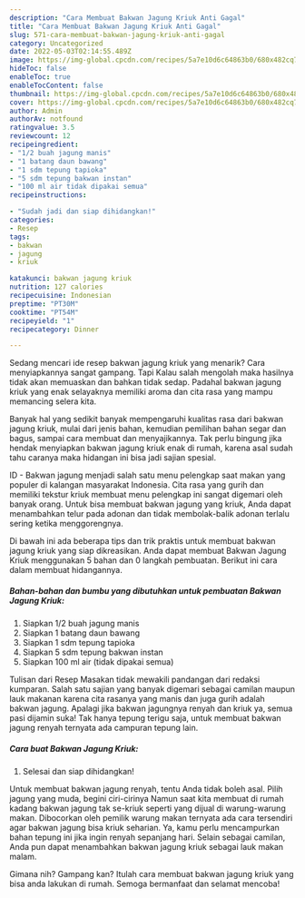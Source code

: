 ```yaml
---
description: "Cara Membuat Bakwan Jagung Kriuk Anti Gagal"
title: "Cara Membuat Bakwan Jagung Kriuk Anti Gagal"
slug: 571-cara-membuat-bakwan-jagung-kriuk-anti-gagal
category: Uncategorized
date: 2022-05-03T02:14:55.489Z
image: https://img-global.cpcdn.com/recipes/5a7e10d6c64863b0/680x482cq70/bakwan-jagung-kriuk-foto-resep-utama.jpg
hideToc: false
enableToc: true
enableTocContent: false
thumbnail: https://img-global.cpcdn.com/recipes/5a7e10d6c64863b0/680x482cq70/bakwan-jagung-kriuk-foto-resep-utama.jpg
cover: https://img-global.cpcdn.com/recipes/5a7e10d6c64863b0/680x482cq70/bakwan-jagung-kriuk-foto-resep-utama.jpg
author: Admin
authorAv: notfound
ratingvalue: 3.5
reviewcount: 12
recipeingredient:
- "1/2 buah jagung manis"
- "1 batang daun bawang"
- "1 sdm tepung tapioka"
- "5 sdm tepung bakwan instan"
- "100 ml air tidak dipakai semua"
recipeinstructions:

- "Sudah jadi dan siap dihidangkan!"
categories:
- Resep
tags:
- bakwan
- jagung
- kriuk

katakunci: bakwan jagung kriuk 
nutrition: 127 calories
recipecuisine: Indonesian
preptime: "PT30M"
cooktime: "PT54M"
recipeyield: "1"
recipecategory: Dinner

---
```



Sedang mencari ide resep bakwan jagung kriuk yang menarik? Cara menyiapkannya sangat gampang. Tapi Kalau salah mengolah maka hasilnya tidak akan memuaskan dan bahkan tidak sedap. Padahal bakwan jagung kriuk yang enak selayaknya memiliki aroma dan cita rasa yang mampu memancing selera kita.


Banyak hal yang sedikit banyak mempengaruhi kualitas rasa dari bakwan jagung kriuk, mulai dari jenis bahan, kemudian pemilihan bahan segar dan bagus, sampai cara membuat dan menyajikannya. Tak perlu bingung jika hendak menyiapkan bakwan jagung kriuk enak di rumah, karena asal sudah tahu caranya maka hidangan ini bisa jadi sajian spesial.

ID - Bakwan jagung menjadi salah satu menu pelengkap saat makan yang populer di kalangan masyarakat Indonesia. Cita rasa yang gurih dan memiliki tekstur kriuk membuat menu pelengkap ini sangat digemari oleh banyak orang. Untuk bisa membuat bakwan jagung yang kriuk, Anda dapat menambahkan telur pada adonan dan tidak membolak-balik adonan terlalu sering ketika menggorengnya.


Di bawah ini ada beberapa tips dan trik praktis untuk membuat bakwan jagung kriuk yang siap dikreasikan. Anda dapat membuat Bakwan Jagung Kriuk menggunakan 5 bahan dan 0 langkah pembuatan. Berikut ini cara dalam membuat hidangannya.

<!--inarticleads1-->

##### Bahan-bahan dan bumbu yang dibutuhkan untuk pembuatan Bakwan Jagung Kriuk:

1. Siapkan 1/2 buah jagung manis
1. Siapkan 1 batang daun bawang
1. Siapkan 1 sdm tepung tapioka
1. Siapkan 5 sdm tepung bakwan instan
1. Siapkan 100 ml air (tidak dipakai semua)


Tulisan dari Resep Masakan tidak mewakili pandangan dari redaksi kumparan. Salah satu sajian yang banyak digemari sebagai camilan maupun lauk makanan karena cita rasanya yang manis dan juga gurih adalah bakwan jagung. Apalagi jika bakwan jagungnya renyah dan kriuk ya, semua pasi dijamin suka! Tak hanya tepung terigu saja, untuk membuat bakwan jagung renyah ternyata ada campuran tepung lain. 

<!--inarticleads2-->

##### Cara buat Bakwan Jagung Kriuk:


1. Selesai dan siap dihidangkan!

Untuk membuat bakwan jagung renyah, tentu Anda tidak boleh asal. Pilih jagung yang muda, begini ciri-cirinya Namun saat kita membuat di rumah kadang bakwan jagung tak se-kriuk seperti yang dijual di warung-warung makan. Dibocorkan oleh pemilik warung makan ternyata ada cara tersendiri agar bakwan jagung bisa kriuk seharian. Ya, kamu perlu mencampurkan bahan tepung ini jika ingin renyah sepanjang hari. Selain sebagai camilan, Anda pun dapat menambahkan bakwan jagung kriuk sebagai lauk makan malam. 

Gimana nih? Gampang kan? Itulah cara membuat bakwan jagung kriuk yang bisa anda lakukan di rumah. Semoga bermanfaat dan selamat mencoba!
